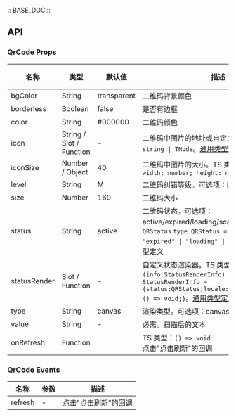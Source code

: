 :: BASE_DOC ::

## API

### QrCode Props

名称 | 类型 | 默认值 | 描述 | 必传
-- | -- | -- | -- | --
bgColor | String | transparent | 二维码背景颜色 | N
borderless | Boolean | false | 是否有边框 | N
color | String | #000000 | 二维码颜色 | N
icon | String / Slot / Function | - | 二维码中图片的地址或自定义icon。TS 类型：`string \| TNode`。[通用类型定义](https://github.com/Tencent/tdesign-mobile-vue/blob/develop/src/common.ts) | N
iconSize | Number / Object | 40 | 二维码中图片的大小。TS 类型：`number \| { width: number; height: number }` | N
level | String | M | 二维码纠错等级。可选项：L/M/Q/H | N
size | Number | 160 | 二维码大小 | N
status | String | active | 二维码状态。可选项：active/expired/loading/scanned。TS 类型：`QRStatus` `type QRStatus = "active" \| "expired" \| "loading" \| "scanned"`。[详细类型定义](https://github.com/Tencent/tdesign-mobile-vue/tree/develop/src/qr-code/type.ts) | N
statusRender | Slot / Function | - | 自定义状态渲染器。TS 类型：`(info:StatusRenderInfo) => TNode` `type StatusRenderInfo = {status:QRStatus;locale:string;onRefresh?: () => void;}`。[通用类型定义](https://github.com/Tencent/tdesign-mobile-vue/blob/develop/src/common.ts)。[详细类型定义](https://github.com/Tencent/tdesign-mobile-vue/tree/develop/src/qr-code/type.ts) | N
type | String | canvas | 渲染类型。可选项：canvas/svg | N
value | String | - | 必需。扫描后的文本 | Y
onRefresh | Function |  | TS 类型：`() => void`<br/>点击"点击刷新"的回调 | N

### QrCode Events

名称 | 参数 | 描述
-- | -- | --
refresh | \- | 点击"点击刷新"的回调
